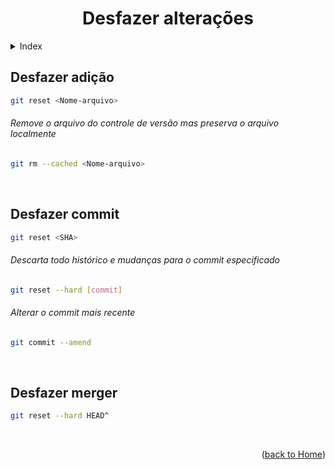 <div align="center" id="home">
  
  # Desfazer alterações
  
</div>


<!-- ===== INDEX ===== -->
<details>
  <summary>Index</summary>
  <ol>
    <li><a href="#desfazer-adição">Desfazer adição</a></li>
    <li><a href="#desfazer-commit">Desfazer commit</a></li>
    <li><a href="#desfazer-merger">Desfazer merger</a></li>
  </ol>
</details>


<!-- ===== COMMANDS ===== -->

## Desfazer adição
```bash
git reset <Nome-arquivo>
```

###### Remove o arquivo do controle de versão mas preserva o arquivo localmente
```bash
git rm --cached <Nome-arquivo>
```

<br>

## Desfazer commit
```bash
git reset <SHA>
```

###### Descarta todo histórico e mudanças para o commit especificado
```bash
git reset --hard [commit]
```

###### Alterar o commit mais recente 
```bash
git commit --amend 
```

<br>

## Desfazer merger
```bash
git reset --hard HEAD^
```




<br>

<p align="right">(<a href="https://github.com/RuanMiniguite/Git-Tutorial">back to Home</a>)</p>
